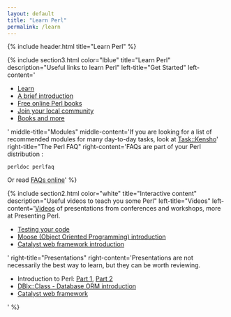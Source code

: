 ```yaml
---
layout: default
title: "Learn Perl"
permalink: /learn
---
```



{% include header.html 
   title="Learn Perl" 
%}

{% include section3.html
   color="lblue"
   title="Learn Perl"
   description="Useful links to learn Perl"
   left-title="Get Started"
   left-content='<ul>
<li><a href="/learn">Learn</a></li>
<li><a href="https://perldoc.pl/perlintro.html">A brief introduction</a></li>
<li><a href="/books">Free online Perl books</a></li>
<li><a href="/community">Join your local community</a></li>
<li><a href="/media">Books and more</a></li>
</ul>'
   middle-title="Modules"
   middle-content='If you are looking for a list of recommended modules for many day-to-day tasks, look at <a href="https://metacpan.org/module/Task::Kensho">Task::Kensho</a>'
   right-title="The Perl FAQ"
   right-content='FAQs are part of your Perl distribution : <pre><code>perldoc perlfaq</code></pre>
Or read <a href="http://learn.perl.org/faq/">FAQs online</a>'
%}

{% include section2.html 
   color="white"
   title="Interactive content"
   description="Useful videos to teach you some Perl"
   left-title="Videos"
   left-content='<a href="http://yapc.tv/">Videos</a> of presentations from conferences and workshops, more at Presenting Perl.
<ul>
<li><a href="http://blip.tv/file/1887791/">Testing your code</a></li>
<li><a href="http://yapc.tv/2008/lpw/mike-whitaker-intro-moose/">Moose (Object Oriented Programming) introduction</a></li>
<li><a href="http://yapc.tv/2008/ipw/marcus_ramberg_-_introduction_to_catalyst/">Catalyst web framework introduction</a></li>
</ul>'
   right-title="Presentations"
   right-content='Presentations are not necessarily the best way to learn, but they can be worth reviewing.

<ul>
<li>Introduction to Perl: <a href="http://www.slideshare.net/davorg/introduction-to-perl-day-1">Part 1</a>, <a href="http://www.slideshare.net/davorg/introduction-to-perl-day-2">Part 2</a></li>
<li><a href="http://www.slideshare.net/ranguard/dbixclass-beginners-presentation">DBIx::Class - Database ORM introduction</a></li>
<li><a href="http://www.slideshare.net/dandv/introduction-to-catalyst-part-1?src=related_normal&rel=283100">Catalyst web framework</a></li>
</ul>'
%}

